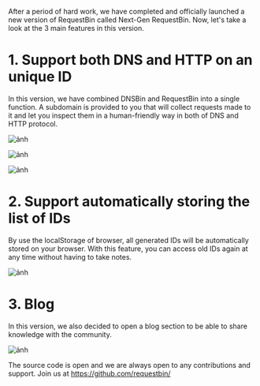 After a period of hard work, we have completed and officially launched a new version of RequestBin called Next-Gen RequestBin. Now, let's take a look at the 3 main features in this version.

# 1. Support both DNS and HTTP on an unique ID
In this version, we have combined DNSBin and RequestBin into a single function. A subdomain is provided to you that will collect requests made to it and let you inspect them in a human-friendly way in both of DNS and HTTP protocol.

![ảnh](https://user-images.githubusercontent.com/10446854/167169507-c6bc616d-df65-439c-ad8b-596a807afe98.png)

![ảnh](https://user-images.githubusercontent.com/10446854/167169649-b87184b2-b654-4a54-a208-760cbe7bc7fc.png)

![ảnh](https://user-images.githubusercontent.com/10446854/167169713-89085367-1801-42bf-a733-1e61385b6969.png)

# 2. Support automatically storing the list of IDs
By use the localStorage of browser, all generated IDs will be automatically stored on your browser. With this feature, you can access old IDs again at any time without having to take notes.

![ảnh](https://user-images.githubusercontent.com/10446854/167171180-997ea935-aef5-425d-9ba8-de5729be38b0.png)

# 3. Blog
In this version, we also decided to open a blog section to be able to share knowledge with the community.

![ảnh](https://user-images.githubusercontent.com/10446854/167171626-5bfecf34-2aff-411e-96ef-b48561bf2543.png)

The source code is open and we are always open to any contributions and support. Join us at https://github.com/requestbin/
